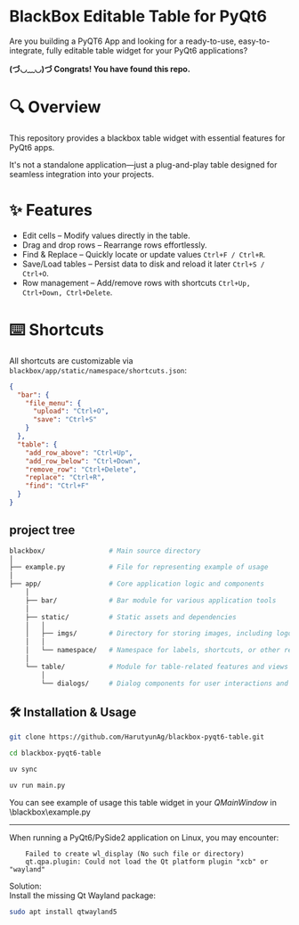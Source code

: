 # BlackBox Editable Table for PyQt6
Are you building a PyQT6 App and looking for a ready-to-use, easy-to-integrate, fully editable table widget for your PyQt6 applications?  

**(づ◡﹏◡)づ Congrats! You have found this repo.**  


# 🔍 Overview
This repository provides a blackbox table widget with essential features for PyQt6 apps.  

It's not a standalone application—just a plug-and-play table designed for seamless integration into your projects.

# ✨ Features
  - Edit cells – Modify values directly in the table.  
  - Drag and drop rows – Rearrange rows effortlessly.  
  - Find & Replace – Quickly locate or update values `Ctrl+F / Ctrl+R`.  
  - Save/Load tables – Persist data to disk and reload it later `Ctrl+S / Ctrl+O`.  
  - Row management – Add/remove rows with shortcuts `Ctrl+Up, Ctrl+Down, Ctrl+Delete`.  

# ⌨️ Shortcuts
All shortcuts are customizable via `blackbox/app/static/namespace/shortcuts.json`:

```json
{
  "bar": {
    "file_menu": {
      "upload": "Ctrl+O",
      "save": "Ctrl+S"
    }
  },
  "table": {
    "add_row_above": "Ctrl+Up",
    "add_row_below": "Ctrl+Down",
    "remove_row": "Ctrl+Delete",
    "replace": "Ctrl+R",
    "find": "Ctrl+F"
  }
}
```

## project tree

```bash
blackbox/                # Main source directory
│
├── example.py           # File for representing example of usage  
│
├── app/                 # Core application logic and components  
    │
    ├── bar/             # Bar module for various application tools
    │
    ├── static/          # Static assets and dependencies  
    │   │
    │   ├── imgs/        # Directory for storing images, including logos and icons  
    │   │
    │   └── namespace/   # Namespace for labels, shortcuts, or other reusable elements  
    │
    └── table/           # Module for table-related features and views  
        │
        └── dialogs/     # Dialog components for user interactions and prompts  
```


## 🛠️ Installation & Usage

```bash
git clone https://github.com/HarutyunAg/blackbox-pyqt6-table.git

cd blackbox-pyqt6-table

uv sync

uv run main.py
```

You can see example of usage this table widget in your *QMainWindow* in \blackbox\example.py

-----

When running a PyQt6/PySide2 application on Linux, you may encounter:
```
    Failed to create wl_display (No such file or directory)  
    qt.qpa.plugin: Could not load the Qt platform plugin "xcb" or "wayland"  
```
Solution:  
    Install the missing Qt Wayland package:  

```bash
sudo apt install qtwayland5
```
